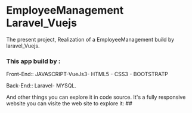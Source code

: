 # EmployeeManagement Laravel_Vuejs

The present project, Realization of a EmployeeManagement build by laravel_Vuejs.

### This app build by :

Front-End:: JAVASCRIPT-VueJs3- HTML5 - CSS3 - BOOTSTRATP

Back-End:: Laravel- MYSQL.

And other things you can explore it in code source. 
It's a fully responsive website you can visite the web site to explore it: ##
